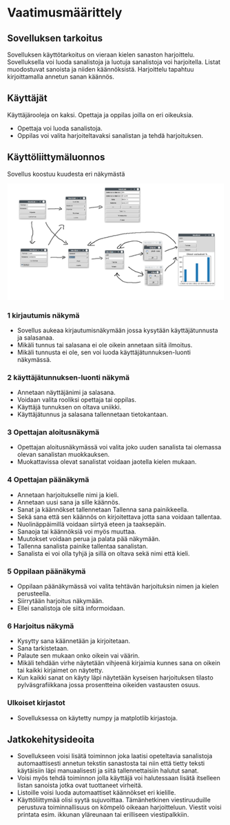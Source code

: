 # Vaatimusmäärittely

## Sovelluksen tarkoitus

Sovelluksen käyttötarkoitus on vieraan kielen sanaston harjoittelu.
Sovelluksella voi luoda sanalistoja ja luotuja sanalistoja voi harjoitella. Listat muodostuvat sanoista ja niiden käännöksistä. Harjoittelu tapahtuu kirjoittamalla annetun sanan käännös.

## Käyttäjät

Käyttäjärooleja on kaksi. Opettaja ja oppilas joilla on eri oikeuksia.

- Opettaja voi luoda sanalistoja.
- Oppilas voi valita harjoiteltavaksi sanalistan ja tehdä harjoituksen.



## Käyttöliittymäluonnos

Sovellus koostuu kuudesta eri näkymästä

!["Käyttöliittymäluonnos"](kuvat/luonnos.png)

### 1 kirjautumis näkymä

- Sovellus aukeaa kirjautumisnäkymään jossa kysytään käyttäjätunnusta ja salasanaa.
- Mikäli tunnus tai salasana ei ole oikein annetaan siitä ilmoitus.
- Mikäli tunnusta ei ole, sen voi luoda käyttäjätunnuksen-luonti näkymässä.



### 2 käyttäjätunnuksen-luonti näkymä

- Annetaan näyttäjänimi ja salasana.
- Voidaan valita rooliksi opettaja tai oppilas.
- Käyttäjä tunnuksen on oltava uniikki.
- Käyttäjätunnus ja salasana tallennetaan tietokantaan.

### 3 Opettajan aloitusnäkymä

- Opettajan aloitusnäkymässä voi valita joko uuden sanalista tai olemassa olevan sanalistan muokkauksen.
- Muokattavissa olevat sanalistat voidaan jaotella kielen mukaan.


### 4 Opettajan päänäkymä

- Annetaan harjoitukselle nimi ja kieli.
- Annetaan uusi sana ja sille käännös.
- Sanat ja käännökset tallennetaan Tallenna sana painikkeella.
- Sekä sana että sen käännös on kirjoitettava jotta sana voidaan tallentaa.
- Nuolinäppäimillä voidaan siirtyä eteen ja taaksepäin.
- Sanaoja tai käännöksiä voi myös muuttaa.
- Muutokset voidaan perua ja palata pää näkymään.
- Tallenna sanalista painike tallentaa sanalistan.
- Sanalista ei voi olla tyhjä ja sillä on oltava sekä nimi että kieli.


### 5 Oppilaan päänäkymä

- Oppilaan päänäkymässä voi valita tehtävän harjoituksin nimen ja kielen perusteella.
- Siirrytään harjoitus näkymään.
- Ellei sanalistoja ole siitä informoidaan.


### 6 Harjoitus näkymä

- Kysytty sana käännetään ja kirjoitetaan.
- Sana tarkistetaan.
- Palaute sen mukaan onko oikein vai väärin.
- Mikäli tehdään virhe näytetään vihjeenä kirjaimia kunnes sana on oikein tai kaikki kirjaimet on näytetty.
- Kun kaikki sanat on käyty läpi näytetään kyseisen harjoituksen tilasto pylväsgrafiikkana jossa prosentteina oikeiden vastausten osuus.

### Ulkoiset kirjastot

- Sovelluksessa on käytetty numpy ja matplotlib kirjastoja.



## Jatkokehitysideoita

- Sovellukseen voisi lisätä toiminnon joka laatisi opeteltavia sanalistoja automaattisesti annetun tekstin sanastosta tai niin että tietty teksti käytäisiin läpi manuaalisesti ja siitä tallennettaisiin halutut sanat.
- Voisi myös tehdä toiminnon jolla käyttäjä voi halutessaan lisätä itselleen listan sanoista jotka ovat tuottaneet virheitä.
- Listoille voisi luoda automaattiset käännökset eri kielille.
- Käyttöliittymää olisi syytä sujuvoittaa. Tämänhetkinen viestiruuduille perustuva toiminnallisuus on kömpelö oikeaan harjoitteluun. Viestit voisi printata esim. ikkunan yläreunaan tai erilliseen viestipalkkiin.



